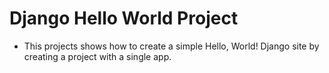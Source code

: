 # Django Hello World Project

* This projects shows how to create a simple Hello, World! Django site by creating a project with a single app.
